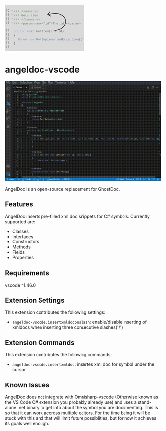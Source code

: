 ![Logo](assets/AngelDocLogo.png)

# angeldoc-vscode

![Demo](assets/AngelDocVsCode.gif)

AngelDoc is an open-source replacement for GhostDoc.

## Features

AngelDoc inserts pre-filled xml doc snippets for C# symbols.
Currently supported are:

* Classes
* Interfaces
* Constructors
* Methods
* Fields
* Properties

## Requirements

vscode ^1.46.0

## Extension Settings

This extension contributes the following settings:

* `angeldoc-vscode.insertxmldoconslash`: enable/disable inserting of xmldocs when inserting three consecutive slashes('/')

## Extension Commands

This extension contributes the following commands:

* `angeldoc-vscode.insertxmldoc`: insertes xml doc for symbol under the cursor


## Known Issues

AngelDoc does not integrate with Omnisharp-vscode (Otherwise known as the VS Code C# extension you probably already use) and uses a stand-alone .net binary to get info about the symbol you are documenting. This is so that it can work accross multiple editors. For the time being it will be stuck with this and that will limit future possiblities, but for now it achieves its goals well enough.
